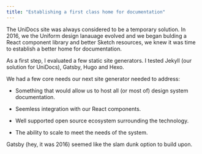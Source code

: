 ```yaml
---
title: "Establishing a first class home for documentation"
---
```


The UniDocs site was always considered to be a temporary solution. In 2016, we the Uniform design lanauage evolved and we began bulding a React component library and better Sketch resources, we knew it was time to establish a better home for documentation.

As a first step, I evaluated a few static site generators. I tested Jekyll (our solution for UniDocs), Gatsby, Hugo and Hexo.

We had a few core needs our next site generator needed to address:

- Something that would allow us to host all (or most of) design system documentation.

- Seemless integration with our React components.

- Well supported open source ecosystem surrounding the technology.

- The ability to scale to meet the needs of the system.

Gatsby (hey, it was 2016) seemed like the slam dunk option to build upon.

